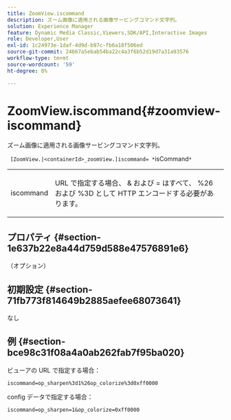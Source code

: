 ```yaml
---
title: ZoomView.iscommand
description: ズーム画像に適用される画像サービングコマンド文字列。
solution: Experience Manager
feature: Dynamic Media Classic,Viewers,SDK/API,Interactive Images
role: Developer,User
exl-id: 1c24973e-1daf-4d9d-b97c-fb6a18f506ed
source-git-commit: 24667a5ebab54ba22c4a3f6b52d19d7a31a93576
workflow-type: tm+mt
source-wordcount: '59'
ht-degree: 8%

---
```


# ZoomView.iscommand{#zoomview-iscommand}

ズーム画像に適用される画像サービングコマンド文字列。

` [ZoomView.|<containerId>_zoomView.]iscommand= *`isCommand`*`

<table id="table_06B5F795889E402FB6BCEA4D882E1422"> 
 <tbody> 
  <tr> 
   <td colname="col1"> <p> <span class="codeph"><span class="varname"> iscommand</span></span> </p> </td> 
   <td colname="col2"> <p> URL で指定する場合、 <span class="codeph"> &amp;</span> および <span class="codeph"> =</span> はすべて、 <span class="codeph"> %26</span> および <span class="codeph"> %3D</span> として HTTP エンコードする必要があります。 </p> </td> 
  </tr> 
 </tbody> 
</table>

## プロパティ {#section-1e637b22e8a44d759d588e47576891e6}

（オプション）

## 初期設定 {#section-71fb773f814649b2885aefee68073641}

なし

## 例 {#section-bce98c31f08a4a0ab262fab7f95ba020}

ビューアの URL で指定する場合：

`iscommand=op_sharpen%3d1%26op_colorize%3d0xff0000`

config データで指定する場合：

`iscommand=op_sharpen=1&op_colorize=0xff0000`
